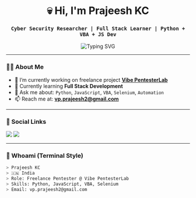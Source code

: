 <h1 align="center">💀 Hi, I'm Prajeesh KC</h1>
<h3 align="center"><code>Cyber Security Researcher | Full Stack Learner | Python + VBA + JS Dev</code></h3>

<p align="center">
  <img src="https://readme-typing-svg.demolab.com?font=JetBrains+Mono&size=20&pause=1000&color=00FF41&center=true&vCenter=true&width=435&lines=Hacking+into+Knowledge+...;Automating+Everything+with+Code;Tracking+Bugs+Before+They+Bite" alt="Typing SVG" />
</p>

---

### 👨‍💻 About Me

- 🔭 I’m currently working on freelance project **[Vibe PentesterLab](https://github.com/kcprajeesh/Vibe-pentesterlab)**
- 🌱 Currently learning **Full Stack Development**
- 💬 Ask me about: `Python`, `JavaScript`, `VBA`, `Selenium`, `Automation`
- 📫 Reach me at: **vp.prajeesh2@gmail.com**

---

### 📡 Social Links

<p>
  <a href="https://twitter.com/prajeesh_kc"><img src="https://img.shields.io/badge/-@prajeesh_kc-1DA1F2?style=flat&logo=twitter&logoColor=white" /></a>
  <a href="https://instagram.com/prajeesh_kc"><img src="https://img.shields.io/badge/-@prajeesh_kc-E4405F?style=flat&logo=instagram&logoColor=white" /></a>
</p>

---

### 🧠 Whoami (Terminal Style)

```bash
> Prajeesh KC
> 🇮🇳 India
> Role: Freelance Pentester @ Vibe PentesterLab
> Skills: Python, JavaScript, VBA, Selenium
> Email: vp.prajeesh2@gmail.com
